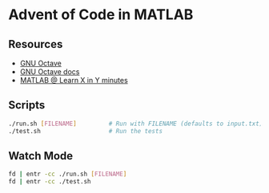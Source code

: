 # Advent of Code in MATLAB

## Resources

- [GNU Octave](https://octave.org)
- [GNU Octave docs](https://docs.octave.org/latest/index.html#SEC_Contents)
- [MATLAB @ Learn X in Y minutes](https://learnxinyminutes.com/matlab/)

## Scripts

```sh
./run.sh [FILENAME]         # Run with FILENAME (defaults to input.txt)
./test.sh                   # Run the tests
```

## Watch Mode

```sh
fd | entr -cc ./run.sh [FILENAME]
fd | entr -cc ./test.sh
```
